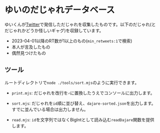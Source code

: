 # ゆいのだじゃれデータベース

ゆいくんが[Twitter](https://twitter.com/yui__yuuki)で発信しただじゃれを収集したものです。以下のだじゃれ(とだじゃれかどうか怪しいギャグ)を収録しています。

- 2023-04-01以降のRT数が1以上のもの(`min_retweets:1`で検索)
- 本人が言及したもの
- 偶然見つけたもの

## ツール

ルートディレクトリで`node ./tools/sort.mjs`のように実行できます。

- `print.mjs`: だじゃれを改行を`⏎`に置換したうえでコンソールに出力します。
- `sort.mjs`: だじゃれを`id`順に並び替え、`dajare-sorted.json`を出力します。すでに並んでいる場合は出力しません。

- `read.mjs`: `id`を文字列ではなくBigIntとして読み込む`readDajare`関数を提供します。